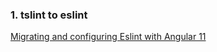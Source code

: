### 1. tslint to eslint

[Migrating and configuring Eslint with Angular 11](https://dev.to/gsarciotto/migrating-and-configuring-eslint-with-angular-11-3fg1)
